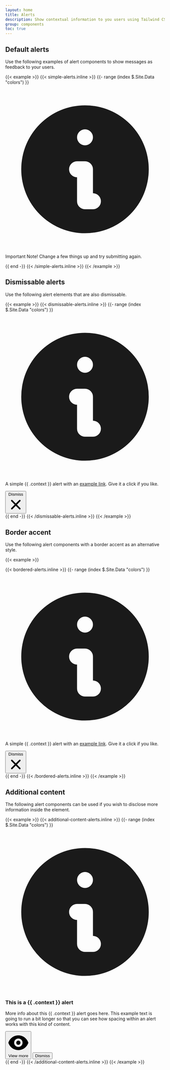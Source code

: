 ```yaml
---
layout: home
title: Alerts
description: Show contextual information to you users using Tailwind CSS alert elements
group: components
toc: true
---
```


## Default alerts

Use the following examples of alert components to show messages as feedback to your users.

{{< example >}}
{{< simple-alerts.inline >}}
{{- range (index $.Site.Data "colors") }}
<div class="flex bg-{{ .name }}-100 rounded-lg p-4 mb-4">
  <svg class="w-5 h-5 text-{{ .name }}-700" fill="currentColor" viewBox="0 0 20 20" xmlns="http://www.w3.org/2000/svg"><path fill-rule="evenodd" d="M18 10a8 8 0 11-16 0 8 8 0 0116 0zm-7-4a1 1 0 11-2 0 1 1 0 012 0zM9 9a1 1 0 000 2v3a1 1 0 001 1h1a1 1 0 100-2v-3a1 1 0 00-1-1H9z" clip-rule="evenodd"></path></svg>
  <p class="ml-3 text-sm text-{{ .name }}-700">
    <span class="font-medium">Important Note!</span> Change a few things up and try submitting again.
  </p>
</div>
{{ end -}}
{{< /simple-alerts.inline >}}
{{< /example >}}

## Dismissable alerts

Use the following alert elements that are also dismissable.

{{< example >}}
{{< dismissable-alerts.inline >}}
{{- range (index $.Site.Data "colors") }}
<div class="flex bg-{{ .name }}-100 rounded-lg p-4 mb-4">
  <svg class="w-5 h-5 text-{{ .name }}-700 flex-shrink-0" fill="currentColor" viewBox="0 0 20 20" xmlns="http://www.w3.org/2000/svg"><path fill-rule="evenodd" d="M18 10a8 8 0 11-16 0 8 8 0 0116 0zm-7-4a1 1 0 11-2 0 1 1 0 012 0zM9 9a1 1 0 000 2v3a1 1 0 001 1h1a1 1 0 100-2v-3a1 1 0 00-1-1H9z" clip-rule="evenodd"></path></svg>
  <p class="ml-3 text-sm font-medium text-{{ .name }}-700">
    A simple {{ .context }} alert with an <a href="#" class="font-semibold hover:text-{{ .name }}-800 underline">example link</a>. Give it a click if you like.
  </p>
  <button type="button" class="ml-auto -mx-1.5 -my-1.5 bg-{{ .name }}-100 text-{{ .name }}-500 rounded-lg focus:ring-2 focus:ring-{{ .name }}-400 p-1.5 hover:bg-{{ .name }}-200 inline-flex">
    <span class="sr-only">Dismiss</span>
    <svg class="w-5 h-5" fill="currentColor" viewBox="0 0 20 20" xmlns="http://www.w3.org/2000/svg"><path fill-rule="evenodd" d="M4.293 4.293a1 1 0 011.414 0L10 8.586l4.293-4.293a1 1 0 111.414 1.414L11.414 10l4.293 4.293a1 1 0 01-1.414 1.414L10 11.414l-4.293 4.293a1 1 0 01-1.414-1.414L8.586 10 4.293 5.707a1 1 0 010-1.414z" clip-rule="evenodd"></path></svg>
  </button>
</div>
{{ end -}}
{{< /dismissable-alerts.inline >}}
{{< /example >}}

## Border accent

Use the following alert components with a border accent as an alternative style.

{{< example >}}

<!-- varianta veche

<div class="bg-{{ .name }}-100 border-t-4 border-{{ .name }}-500 p-4 mb-4">
  <div class="flex">
    <div class="flex-shrink-0">
      <svg class="w-5 h-5 text-{{ .name }}-700" fill="currentColor" viewBox="0 0 20 20" xmlns="http://www.w3.org/2000/svg"><path fill-rule="evenodd" d="M18 10a8 8 0 11-16 0 8 8 0 0116 0zm-7-4a1 1 0 11-2 0 1 1 0 012 0zM9 9a1 1 0 000 2v3a1 1 0 001 1h1a1 1 0 100-2v-3a1 1 0 00-1-1H9z" clip-rule="evenodd"></path></svg>
    </div>
    <div class="ml-3">
      <p class="text-sm font-medium text-{{ .name }}-700">
        A simple default alert with an <a href="#" class="font-semibold hover:text-{{ .name }}-800 underline">example link</a>. Give it a click if you like.
      </p>
    </div>
    <div class="pl-3 ml-auto">
      <div class="-mx-1.5 -my-1.5">
        <button type="button" class="bg-{{ .name }}-100 text-{{ .name }}-500 rounded-lg focus:ring-2 focus:ring-{{ .name }}-400 p-1.5 hover:bg-{{ .name }}-200 inline-flex">
          <span class="sr-only">Dismiss</span>
          <svg class="w-5 h-5" fill="currentColor" viewBox="0 0 20 20" xmlns="http://www.w3.org/2000/svg"><path fill-rule="evenodd" d="M4.293 4.293a1 1 0 011.414 0L10 8.586l4.293-4.293a1 1 0 111.414 1.414L11.414 10l4.293 4.293a1 1 0 01-1.414 1.414L10 11.414l-4.293 4.293a1 1 0 01-1.414-1.414L8.586 10 4.293 5.707a1 1 0 010-1.414z" clip-rule="evenodd"></path></svg>
        </button>
      </div>
    </div>
  </div>
</div>
-->

{{< bordered-alerts.inline >}}
{{- range (index $.Site.Data "colors") }}
<div class="flex bg-{{ .name }}-100 border-t-4 border-{{ .name }}-500 p-4 mb-4">
    <svg class="w-5 h-5 text-{{ .name }}-700" fill="currentColor" viewBox="0 0 20 20" xmlns="http://www.w3.org/2000/svg"><path fill-rule="evenodd" d="M18 10a8 8 0 11-16 0 8 8 0 0116 0zm-7-4a1 1 0 11-2 0 1 1 0 012 0zM9 9a1 1 0 000 2v3a1 1 0 001 1h1a1 1 0 100-2v-3a1 1 0 00-1-1H9z" clip-rule="evenodd"></path></svg>
    <p class="ml-3 text-sm font-medium text-{{ .name }}-700">
      A simple {{ .context }} alert with an <a href="#" class="font-semibold hover:text-{{ .name }}-800 underline">example link</a>. Give it a click if you like.
    </p>
    <button type="button" class="ml-auto -mx-1.5 -my-1.5 bg-{{ .name }}-100 text-{{ .name }}-500 rounded-lg focus:ring-2 focus:ring-{{ .name }}-400 p-1.5 hover:bg-{{ .name }}-200 inline-flex">
      <span class="sr-only">Dismiss</span>
      <svg class="w-5 h-5" fill="currentColor" viewBox="0 0 20 20" xmlns="http://www.w3.org/2000/svg"><path fill-rule="evenodd" d="M4.293 4.293a1 1 0 011.414 0L10 8.586l4.293-4.293a1 1 0 111.414 1.414L11.414 10l4.293 4.293a1 1 0 01-1.414 1.414L10 11.414l-4.293 4.293a1 1 0 01-1.414-1.414L8.586 10 4.293 5.707a1 1 0 010-1.414z" clip-rule="evenodd"></path></svg>
    </button>
</div>
{{ end -}}
{{< /bordered-alerts.inline >}}
{{< /example >}}

## Additional content

The following alert components can be used if you wish to disclose more information inside the element.

{{< example >}}
{{< additional-content-alerts.inline >}}
{{- range (index $.Site.Data "colors") }}
<div class="bg-{{ .name }}-100 rounded-lg p-4 mb-4">
  <div class="flex items-center">
    <svg class="w-5 h-5 text-{{ .name }}-700 mr-2" fill="currentColor" viewBox="0 0 20 20" xmlns="http://www.w3.org/2000/svg"><path fill-rule="evenodd" d="M18 10a8 8 0 11-16 0 8 8 0 0116 0zm-7-4a1 1 0 11-2 0 1 1 0 012 0zM9 9a1 1 0 000 2v3a1 1 0 001 1h1a1 1 0 100-2v-3a1 1 0 00-1-1H9z" clip-rule="evenodd"></path></svg>
    <h3 class="text-{{ .name }}-700 text-lg font-medium">This is a {{ .context }} alert</h3>
  </div>
  <p class="mt-2 mb-4 text-sm text-{{ .name }}-700">
    More info about this {{ .context }} alert goes here. This example text is going to run a bit longer so that you can see how spacing within an alert works with this kind of content.
  </p>
  <div class="flex">
    <button type="button" class="text-white bg-{{ .name }}-700 hover:bg-{{ .name }}-800 focus:ring-4 focus:ring-{{ .name }}-300 font-medium rounded-lg text-xs px-3 py-1.5 mr-2 text-center inline-flex items-center">
      <svg class="-ml-0.5 mr-2 h-4 w-4" fill="currentColor" viewBox="0 0 20 20" xmlns="http://www.w3.org/2000/svg"><path d="M10 12a2 2 0 100-4 2 2 0 000 4z"></path><path fill-rule="evenodd" d="M.458 10C1.732 5.943 5.522 3 10 3s8.268 2.943 9.542 7c-1.274 4.057-5.064 7-9.542 7S1.732 14.057.458 10zM14 10a4 4 0 11-8 0 4 4 0 018 0z" clip-rule="evenodd"></path></svg>
      View more
    </button>
    <button type="button" class="text-{{ .name }}-700 bg-transparent border border-{{ .name }}-700 hover:bg-{{ .name }}-800 hover:text-white focus:ring-4 focus:ring-{{ .name }}-300 font-medium rounded-lg text-xs px-3 py-1.5 text-center">
      Dismiss
    </button>
  </div>
</div>
{{ end -}}
{{< /additional-content-alerts.inline >}}
{{< /example >}}